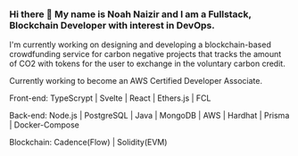 ### Hi there 👋 My name is Noah Naizir and I am a Fullstack, Blockchain Developer with interest in DevOps. 
I'm currently working on designing and developing a blockchain-based crowdfunding service for carbon negative projects that tracks the amount of CO2 with tokens for the user to exchange in the voluntary carbon credit.

Currently working to become an AWS Certified Developer Associate.

Front-end: TypeScrypt | Svelte | React | Ethers.js | FCL

Back-end: Node.js | PostgreSQL | Java | MongoDB | AWS | Hardhat | Prisma | Docker-Compose

Blockchain: Cadence(Flow) | Solidity(EVM)
